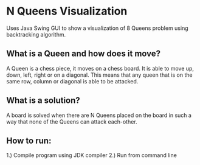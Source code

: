 # N Queens Visualization

Uses Java Swing GUI to show a visualization of 8 Queens problem using backtracking algorithm.



## What is a Queen and how does it move?
A Queen is a chess piece, it moves on a chess board. It is able to move up, down, left, right or on a diagonal. This means that any queen that is on the same row, column or diagonal is able to be attacked.

## What is a solution?
A board is solved when there are N Queens placed on the board in such a way that none of the Queens can attack each-other.

## How to run:
1.) Compile program using JDK compiler
2.) Run from command line
